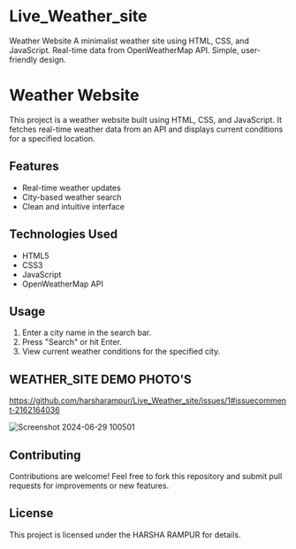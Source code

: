 # Live_Weather_site
Weather Website  A minimalist weather site using HTML, CSS, and JavaScript. Real-time data from OpenWeatherMap API. Simple, user-friendly design.
# Weather Website

This project is a weather website built using HTML, CSS, and JavaScript. It fetches real-time weather data from an API and displays current conditions for a specified location.

## Features
- Real-time weather updates
- City-based weather search
- Clean and intuitive interface

## Technologies Used
- HTML5
- CSS3
- JavaScript
- OpenWeatherMap API

## Usage
1. Enter a city name in the search bar.
2. Press "Search" or hit Enter.
3. View current weather conditions for the specified city.

## WEATHER_SITE DEMO PHOTO'S
https://github.com/harsharampur/Live_Weather_site/issues/1#issuecomment-2162164036

![Screenshot 2024-06-29 100501](https://github.com/harsharampur/Live_Weather_site/assets/135097306/c19e7b00-7c1b-4a1f-9368-a15c0919c05f)


## Contributing
Contributions are welcome! Feel free to fork this repository and submit pull requests for improvements or new features.

## License
This project is licensed under the HARSHA RAMPUR for details.
